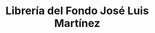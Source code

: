 ---
title: "Librería del Fondo José Luis Martínez"
url: /guadalajara/libreria-del-fondo-jose-luis-martinez/
shop: Bücher
---